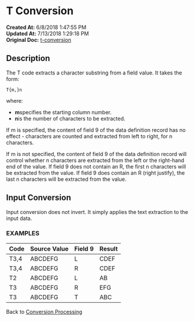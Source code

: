 # T Conversion

**Created At:** 6/8/2018 1:47:55 PM  
**Updated At:** 7/13/2018 1:29:18 PM  
**Original Doc:** [t-conversion](https://docs.jbase.com/46351-conversion-processing/t-conversion)  


## Description 

The T code extracts a character substring from a field value. It takes the form:

```
T{m,}n
```

where:

- **m**specifies the starting column number.
- **n**is the number of characters to be extracted.




If m is specified, the content of field 9 of the data definition record has no effect - characters are counted and extracted from left to right, for n characters.

If m is not specified, the content of field 9 of the data definition record will control whether n characters are extracted from the left or the right-hand end of the value. If field 9 does not contain an R, the first n characters will be extracted from the value. If field 9 does contain an R (right justify), the last n characters will be extracted from the value.



## Input Conversion 

Input conversion does not invert. It simply applies the text extraction to the input data.



### EXAMPLES


| Code<br> | Source Value<br> | Field 9<br> | Result<br> |
| --- | --- | --- | --- |
| T3,4<br> | ABCDEFG<br> | L<br> | CDEF<br> |
| T3,4<br> | ABCDEFG<br> | R<br> | CDEF<br> |
| T2<br> | ABCDEFG<br> | L<br> | AB<br> |
| T3<br> | ABCDEFG<br> | R<br> | EFG<br> |
| T3<br> | ABCDEFG<br> | T<br> | ABC<br> |




Back to [Conversion Processing](./../conversion-processing)

